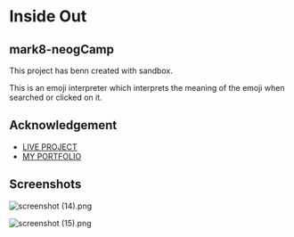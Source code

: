 # Inside Out

## mark8-neogCamp

This project has benn created with  sandbox.

This is an emoji interpreter which interprets the meaning of the emoji when searched or clicked on it.

## Acknowledgement

* [LIVE PROJECT](https://7oiwq.csb.app/)
* [MY PORTFOLIO](https://portfolio-sagar.netlify.app/)

## Screenshots

![screenshot (14).png](https://cdn.hashnode.com/res/hashnode/image/upload/v1630573605440/7vhJTERC0.png)


![screenshot (15).png](https://cdn.hashnode.com/res/hashnode/image/upload/v1630573612921/61Sbo3Qxi.png)


